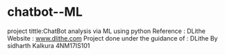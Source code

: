 # chatbot--ML
project tittle:ChatBot analysis via ML using python
Reference : DLithe
Website : www.dlithe.com Project done under the guidance of : DLithe
By sidharth Kalkura 4NM17IS101
